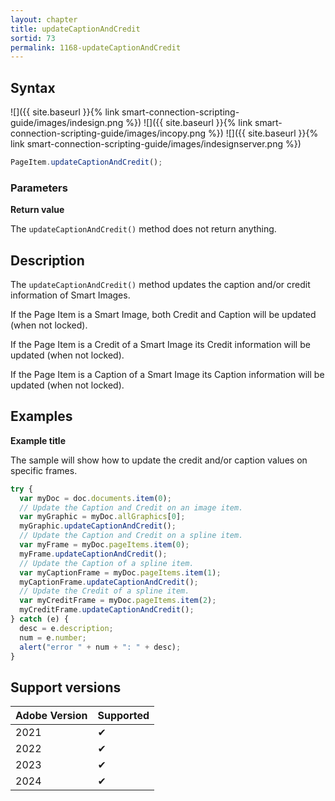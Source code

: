 ```yaml
---
layout: chapter
title: updateCaptionAndCredit
sortid: 73
permalink: 1168-updateCaptionAndCredit
---
```


## Syntax

![]({{ site.baseurl }}{% link smart-connection-scripting-guide/images/indesign.png %}) ![]({{ site.baseurl }}{% link smart-connection-scripting-guide/images/incopy.png %}) ![]({{ site.baseurl }}{% link smart-connection-scripting-guide/images/indesignserver.png %})

```javascript
PageItem.updateCaptionAndCredit();
```

### Parameters

**Return value**

The `updateCaptionAndCredit()` method does not return anything.

## Description

The `updateCaptionAndCredit()` method updates the caption and/or credit information of Smart Images.

If the Page Item is a Smart Image, both Credit and Caption will be updated (when not locked).

If the Page Item is a Credit of a Smart Image its Credit information will be updated (when not locked).

If the Page Item is a Caption of a Smart Image its Caption information will be updated (when not locked).

## Examples

**Example title**

The sample will show how to update the credit and/or caption values on specific frames.

```javascript
try {
  var myDoc = doc.documents.item(0);
  // Update the Caption and Credit on an image item.
  var myGraphic = myDoc.allGraphics[0];
  myGraphic.updateCaptionAndCredit();
  // Update the Caption and Credit on a spline item.
  var myFrame = myDoc.pageItems.item(0);
  myFrame.updateCaptionAndCredit();
  // Update the Caption of a spline item.
  var myCaptionFrame = myDoc.pageItems.item(1);
  myCaptionFrame.updateCaptionAndCredit();
  // Update the Credit of a spline item.
  var myCreditFrame = myDoc.pageItems.item(2);
  myCreditFrame.updateCaptionAndCredit();
} catch (e) {
  desc = e.description;
  num = e.number;
  alert("error " + num + ": " + desc);
}
```

## Support versions

| Adobe Version | Supported |
| ------------- | --------- |
| 2021          | ✔         |
| 2022          | ✔         |
| 2023          | ✔         |
| 2024          | ✔         |
